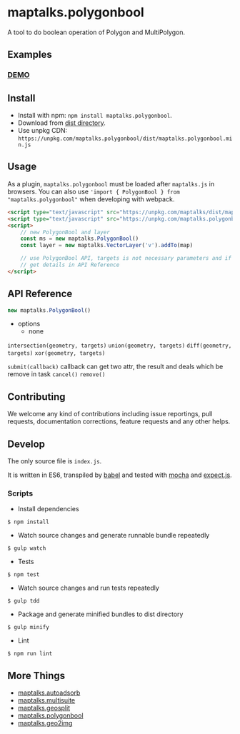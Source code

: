 # maptalks.polygonbool

A tool to do boolean operation of Polygon and MultiPolygon.

## Examples

### [DEMO](https://cxiaof.github.io/maptalks.polygonbool/demo/index.html)

## Install

-   Install with npm: `npm install maptalks.polygonbool`.
-   Download from [dist directory](https://github.com/cXiaof/maptalks.polygonbool/tree/master/dist).
-   Use unpkg CDN: `https://unpkg.com/maptalks.polygonbool/dist/maptalks.polygonbool.min.js`

## Usage

As a plugin, `maptalks.polygonbool` must be loaded after `maptalks.js` in browsers. You can also use `'import { PolygonBool } from "maptalks.polygonbool"` when developing with webpack.

```html
<script type="text/javascript" src="https://unpkg.com/maptalks/dist/maptalks.min.js"></script>
<script type="text/javascript" src="https://unpkg.com/maptalks.polygonbool/dist/maptalks.polygonbool.min.js"></script>
<script>
    // new PolygonBool and layer
    const ms = new maptalks.PolygonBool()
    const layer = new maptalks.VectorLayer('v').addTo(map)

    // use PolygonBool API, targets is not necessary parameters and if no targets user will choose geometry on the map
    // get details in API Reference
</script>
```

## API Reference

```javascript
new maptalks.PolygonBool()
```

-   options
    -   none

`intersection(geometry, targets)`
`union(geometry, targets)`
`diff(geometry, targets)`
`xor(geometry, targets)`

`submit(callback)` callback can get two attr, the result and deals which be remove in task
`cancel()`
`remove()`

## Contributing

We welcome any kind of contributions including issue reportings, pull requests, documentation corrections, feature requests and any other helps.

## Develop

The only source file is `index.js`.

It is written in ES6, transpiled by [babel](https://babeljs.io/) and tested with [mocha](https://mochajs.org) and [expect.js](https://github.com/Automattic/expect.js).

### Scripts

-   Install dependencies

```shell
$ npm install
```

-   Watch source changes and generate runnable bundle repeatedly

```shell
$ gulp watch
```

-   Tests

```shell
$ npm test
```

-   Watch source changes and run tests repeatedly

```shell
$ gulp tdd
```

-   Package and generate minified bundles to dist directory

```shell
$ gulp minify
```

-   Lint

```shell
$ npm run lint
```

## More Things

-   [maptalks.autoadsorb](https://github.com/cXiaof/maptalks.autoadsorb/issues)
-   [maptalks.multisuite](https://github.com/cXiaof/maptalks.multisuite/issues)
-   [maptalks.geosplit](https://github.com/cXiaof/maptalks.geosplit/issues)
-   [maptalks.polygonbool](https://github.com/cXiaof/maptalks.polygonbool/issues)
-   [maptalks.geo2img](https://github.com/cXiaof/maptalks.geo2img/issues)

